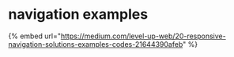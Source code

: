 # navigation examples

{% embed url="https://medium.com/level-up-web/20-responsive-navigation-solutions-examples-codes-21644390afeb" %}



